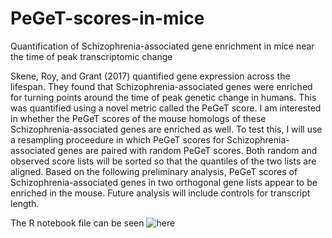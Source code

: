 # PeGeT-scores-in-mice
Quantification of Schizophrenia-associated gene enrichment in mice near the time of peak transcriptomic change

Skene, Roy, and Grant (2017) quantified gene expression across the lifespan. They found that Schizophrenia-associated genes were enriched for turning points around the time of peak genetic change in humans. This was quantified using a novel metric called the PeGeT score. I am interested in whether the PeGeT scores of the mouse homologs of these Schizophrenia-associated genes are enriched as well. To test this, I will use a resampling proceedure in which PeGeT scores for Schizophrenia-associated genes are paired with random PeGeT scores. Both random and observed score lists will be sorted so that the quantiles of the two lists are aligned. Based on the following preliminary analysis, PeGeT scores of Schizophrenia-associated genes in two orthogonal gene lists appear to be enriched in the mouse. Future analysis will include controls for transcript length.

The R notebook file can be seen ![here](http://htmlpreview.github.com/?https://github.com/AckerDWM/PeGeT-scores-in-mice/blob/master/mouse-schizo-peget.html)
